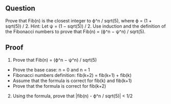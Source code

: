 ## Question

Prove that Fib(n) is the closest integer to ϕ^n / sqrt(5), where ϕ = (1 + sqrt(5)) / 2.
Hint: Let ψ = (1 − sqrt(5)) / 2. Use induction and the definition of the Fibonacci numbers to prove that Fib(n) = (ϕ^n − ψ^n) / sqrt(5).

## Proof

1. Prove that Fib(n) = (ϕ^n − ψ^n) / sqrt(5)
- Prove the base case: n = 0 and n = 1
- Fibonacci numbers definition: fib(k+2) = fib(k+1) + fib(k)
- Assume that the formula is correct for fib(k) and fib(k+1)
- Prove that the formula is correct for fib(k+2)

2. Using the formula, prove that |fib(n) - ϕ^n / sqrt(5)| < 1/2
